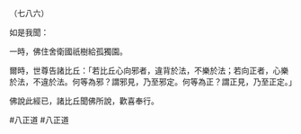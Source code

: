 （七八六）

如是我聞：

一時，佛住舍衛國祇樹給孤獨園。

爾時，世尊告諸比丘：「若比丘心向邪者，違背於法，不樂於法；若向正者，心樂於法，不違於法。何等為邪？謂邪見，乃至邪定。何等為正？謂正見，乃至正定。」

佛說此經已，諸比丘聞佛所說，歡喜奉行。



#八正道
#八正道
